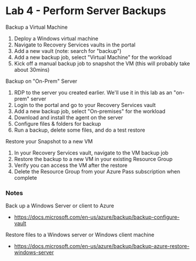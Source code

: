 # Lab 4 - Perform Server Backups

Backup a Virtual Machine

1. Deploy a Windows virtual machine
2. Navigate to Recovery Services vaults in the portal
3. Add a new vault (note: search for "backup")
4. Add a new backup job, select "Virtual Machine" for the workload
5. Kick off a manual backup job to snapshot the VM (this will probably take about 30mins)

Backup on "On-Prem" Server

1. RDP to the server you created earlier. We'll use it in this lab as an "on-prem" server
2. Login to the portal and go to your Recovery Services vault
3. Add a new backup job, select "On-premises" for the workload
4. Download and install the agent on the server
5. Configure files & folders for backup
6. Run a backup, delete some files, and do a test restore

Restore your Snapshot to a new VM

1. In your Recovery Services vault, navigate to the VM backup job
2. Restore the backup to a new VM in your existing Resource Group
3. Verify you can access the VM after the restore
4. Delete the Resource Group from your Azure Pass subscription when complete

### Notes

Back up a Windows Server or client to Azure
* https://docs.microsoft.com/en-us/azure/backup/backup-configure-vault

Restore files to a Windows server or Windows client machine
* https://docs.microsoft.com/en-us/azure/backup/backup-azure-restore-windows-server
